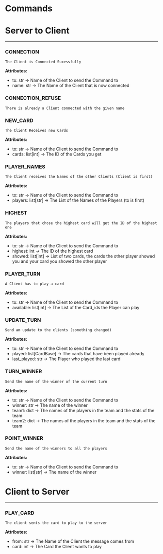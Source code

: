 # Commands

# Server to Client

---

### CONNECTION
    The Client is Connected Sucessfully
**Attributes:**
- to: str → Name of the Client to send the Command to
- name: str → The Name of the Client that is now connected

### CONNECTION_REFUSE
    There is already a Client connected with the given name


### NEW_CARD
    The Client Receives new Cards
**Attributes:**
- to: str → Name of the Client to send the Command to
- cards: list[int] → The ID of the Cards you get

### PLAYER_NAMES
    The Client receives the Names of the other Clients (Client is first)

**Attributes:**
- to: str → Name of the Client to send the Command to
- players: list[str] → The List of the Names of the Players (to is first)

### HIGHEST
    The players that chose the highest card will get the ID of the highest one

**Attributes:**
- to: str → Name of the Client to send the Command to
- highest: int → The ID of the highest card
- showed: list[int] → List of two cards, the cards the other player showed you and your card you showed the other player

### PLAYER_TURN
    A Client has to play a card

**Attributes:**
- to: str → Name of the Client to send the Command to
- available: list[int] → The List of the Card_ids the Player can play

### UPDATE_TURN
    Send an update to the clients (something changed)

**Attributes:**
- to: str → Name of the Client to send the Command to
- played: list[CardBase] → The cards that have been played already
- last_played: str → The Player who played the last card

### TURN_WINNER
    Send the name of the winner of the current turn

**Attributes:**
- to: str → Name of the Client to send the Command to
- winner: str → The name of the winner
- team1: dict -> The names of the players in the team and the stats of the team
- team2: dict -> The names of the players in the team and the stats of the team

### POINT_WINNER
    Send the name of the winners to all the players

**Attributes:**
- to: str → Name of the Client to send the Command to
- winner: list[str] → The name of the winner

# Client to Server

---

### PLAY_CARD
    The client sents the card to play to the server

**Attributes:**
- from: str → The Name of the Client the message comes from
- card: int → The Card the Client wants to play